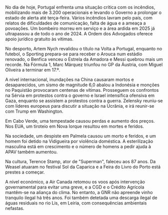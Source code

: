 No dia de hoje, Portugal enfrenta uma situação crítica com os incêndios, mobilizando mais de 3.200 operacionais e levando o Governo a prolongar o estado de alerta até terça-feira. Vários incêndios lavram pelo país, com relatos de dificuldades de comunicação, falta de água e a ameaça a povoações. Um bombeiro morreu em serviço e a área ardida em 2025 já ultrapassou a de todo o ano de 2024. A Ordem dos Advogados oferece apoio jurídico gratuito às vítimas.

No desporto, Artem Nych revalidou o título na Volta a Portugal, enquanto no futebol, o Sporting prepara-se para receber o Arouca num estádio renovado, o Benfica venceu o Estrela da Amadora e Messi quebrou mais um recorde. Na Fórmula 1, Marc Márquez triunfou no GP da Áustria, com Miguel Oliveira a terminar em 17.º.

A nível internacional, inundações na China causaram mortos e desaparecidos, um sismo de magnitude 6,0 abalou a Indonésia e monções no Paquistão provocaram centenas de vítimas. Prosseguem os confrontos na Sérvia em protestos contra o governo e Israel intensifica ofensiva em Gaza, enquanto se assistem a protestos contra a guerra. Zelensky reuniu-se com líderes europeus para discutir a situação na Ucrânia, e irá reunir-se com Trump em Washington.

Em Cabo Verde, uma tempestade causou perdas e aumento dos preços. Nos EUA, um tiroteio em Nova Iorque resultou em mortes e feridos.

Na sociedade, um despiste em Palmela causou um morto e feridos, e um homem foi detido na Vidigueira por violência doméstica. A esterilização masculina está em crescimento e o número de homens a pedir ajuda à APAV também aumentou.

Na cultura, Terence Stamp, ator de "Superman", faleceu aos 87 anos. Da Weasel atuaram no festival Sol da Caparica e a Feira do Livro do Porto está prestes a começar.

A nível económico, a Air Canada retomou os voos após intervenção governamental para evitar uma greve, e a CGD e o Crédito Agrícola mantêm-se na aliança do clima. No entanto, a GNR não apreende vinho tranquilo ilegal há três anos. Foi também detetada uma descarga ilegal de águas residuais no rio Lis, em Leiria, com consequências ambientais nefastas.
